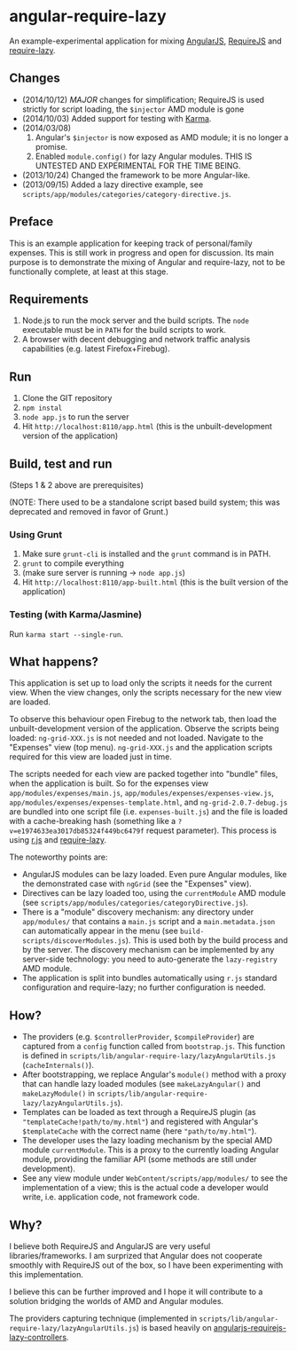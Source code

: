 angular-require-lazy
====================

An example-experimental application for mixing [AngularJS](http://angularjs.org/), [RequireJS](http://requirejs.org/) and [require-lazy](https://github.com/nikospara/require-lazy).

Changes
-------

- (2014/10/12) *MAJOR* changes for simplification; RequireJS is used strictly for script loading, the `$injector` AMD module is gone
- (2014/10/03) Added support for testing with [Karma](http://karma-runner.github.io/).
- (2014/03/08) 
    1. Angular's `$injector` is now exposed as AMD module; it is no longer a promise.
    2. Enabled `module.config()` for lazy Angular modules. THIS IS UNTESTED AND EXPERIMENTAL FOR THE TIME BEING.
- (2013/10/24) Changed the framework to be more Angular-like.
- (2013/09/15) Added a lazy directive example, see `scripts/app/modules/categories/category-directive.js`.

Preface
-------

This is an example application for keeping track of personal/family expenses.
This is still work in progress and open for discussion. Its main purpose is to demonstrate the mixing of Angular and require-lazy,
not to be functionally complete, at least at this stage.

Requirements
------------

1. Node.js to run the mock server and the build scripts. The `node` executable must be in `PATH` for the build scripts to work.
2. A browser with decent debugging and network traffic analysis capabilities (e.g. latest Firefox+Firebug).

Run
---

1. Clone the GIT repository
2. `npm instal`
3. `node app.js` to run the server
4. Hit `http://localhost:8110/app.html` (this is the unbuilt-development version of the application)

Build, test and run
-------------------

(Steps 1 & 2 above are prerequisites)

(NOTE: There used to be a standalone script based build system; this was deprecated and removed in favor of Grunt.)

### Using Grunt

1. Make sure `grunt-cli` is installed and the `grunt` command is in PATH.
2. `grunt` to compile everything
3. (make sure server is running &rarr; `node app.js`)
4. Hit `http://localhost:8110/app-built.html` (this is the built version of the application)

### Testing (with Karma/Jasmine)

Run `karma start --single-run`.

What happens?
-------------

This application is set up to load only the scripts it needs for the current view. When the view changes, only the scripts necessary
for the new view are loaded.

To observe this behaviour open Firebug to the network tab, then load the unbuilt-development version of the application.
Observe the scripts being loaded: `ng-grid-XXX.js` is not needed and not loaded.
Navigate to the "Expenses" view (top menu). `ng-grid-XXX.js` and the application scripts required for this view are loaded just in time.

The scripts needed for each view are packed together into "bundle" files, when the application is built. So for the expenses view
`app/modules/expenses/main.js`, `app/modules/expenses/expenses-view.js`, `app/modules/expenses/expenses-template.html`, and
`ng-grid-2.0.7-debug.js` are bundled into one script file (i.e. `expenses-built.js`) and the file is loaded with a cache-breaking
hash (something like a `?v=e1974633ea3017db85324f449bc6479f` request parameter). This process is using [r.js](http://requirejs.org/docs/optimization.html)
and [require-lazy](https://github.com/nikospara/require-lazy).

The noteworthy points are:

- AngularJS modules can be lazy loaded. Even pure Angular modules, like the demonstrated case with `ngGrid` (see the "Expenses" view).
- Directives can be lazy loaded too, using the `currentModule` AMD module (see `scripts/app/modules/categories/categoryDirective.js`).
- There is a "module" discovery mechanism: any directory under `app/modules/` that contains a `main.js` script and a `main.metadata.json`
  can automatically appear in the menu (see `build-scripts/discoverModules.js`). This is used both by the build process and by the server.
  The discovery mechanism can be implemented by any server-side technology: you need to auto-generate the `lazy-registry` AMD module.
- The application is split into bundles automatically using `r.js` standard configuration and require-lazy;
  no further configuration is needed.

How?
----

- The providers (e.g. `$controllerProvider`, `$compileProvider`) are captured from a `config` function called from `bootstrap.js`.
  This function is defined in `scripts/lib/angular-require-lazy/lazyAngularUtils.js` (`cacheInternals()`).
- After bootstrapping, we replace Angular's `module()` method with a proxy that can handle lazy loaded modules (see `makeLazyAngular()`
  and `makeLazyModule()` in `scripts/lib/angular-require-lazy/lazyAngularUtils.js`).
- Templates can be loaded as text through a RequireJS plugin (as `"templateCache!path/to/my.html"`) and registered with Angular's
  `$templateCache` with the correct name (here `"path/to/my.html"`).
- The developer uses the lazy loading mechanism by the special AMD module `currentModule`. This is a proxy to the currently loading
  Angular module, providing the familiar API (some methods are still under development).
- See any view module under `WebContent/scripts/app/modules/` to see the implementation of a view; this is the actual code a developer would
  write, i.e. application code, not framework code.

Why?
----

I believe both RequireJS and AngularJS are very useful libraries/frameworks. I am surprized that Angular does not cooperate
smoothly with RequireJS out of the box, so I have been experimenting with this implementation.

I believe this can be further improved and I hope it will contribute to a solution bridging the worlds of AMD and Angular modules.

The providers capturing technique (implemented in `scripts/lib/angular-require-lazy/lazyAngularUtils.js`)
is based heavily on [angularjs-requirejs-lazy-controllers](https://github.com/matys84pl/angularjs-requirejs-lazy-controllers).
